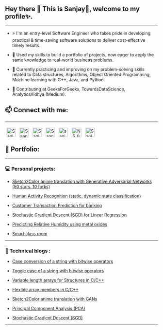 ## Hey there 👋 This is Sanjay👦, welcome to my profile✨.
---
- ⚡ I'm an entry-level Software Engineer who takes pride in developing practical & time-saving software solutions to deliver cost-effective timely results.

- 🌱 Used my skills to build a portfolio of projects, now eager to apply the same knowledge to real-world business problems.

- 🔭 Currently practicing and improving on my problem-solving skills related to Data structures, Algorithms, Object Oriented Programming, Machine learning with C++, Java, and Python.

- 💬 Contributing at GeeksForGeeks, TowardsDataScience, AnalyticsVidhya (Medium).

## 📫 Connect with me:
---
<a href="https://www.linkedin.com/in/sanjayulsha/"><img align="left" alt="SanjayUlsha - LinkedIn" width="30px" src="https://img.icons8.com/color/48/000000/linkedin-circled.png" style="padding:5px;"/></a>
<a href="https://leetcode.com/saanj235/"><img align="left" alt="Saanj235 - Leetcode" height="32px" width="30px" src="https://upload.wikimedia.org/wikipedia/commons/1/19/LeetCode_logo_black.png" style="padding:5px;"/></a>
<a href="https://stackoverflow.com/users/9079093/sanjay"><img align="left" alt="Sanjay - StackOverflow" width="30px" src="https://upload.wikimedia.org/wikipedia/commons/e/ef/Stack_Overflow_icon.svg" style="padding:5px;"/></a>
<a href="https://auth.geeksforgeeks.org/user/saanj235/profile"><img align="left" alt="Saanj235 - GFG" width="30px" src="https://media.geeksforgeeks.org/wp-content/uploads/20200326201748/download312.png" style="padding:5px;"/></a>
<a href="https://www.hackerearth.com/@sanjayulsha"><img align="left" alt="sanjayulsha - HackerEarth" width="30px" src="https://www.clipartmax.com/png/small/217-2178440_hackerearth-hackerearth-icon.png" style="padding:5px;"/></a>
<a href="https://www.hackerrank.com/NS_09"><img align="left" alt="NS_09 - Hackerrank" height="31px" width="32px" src="https://cdn4.iconfinder.com/data/icons/logos-and-brands/512/160_Hackerrank_logo_logos-512.png" style="padding:5px;"/></a>
<a href="https://medium.com/@sanjay235"><img align="left" alt="Sanjay235 - Medium" width="30px" src="https://img.icons8.com/doodle/48/000000/blogger--v1.png" style="padding:5px;"/></a>
<br/><br/>

## 🎯 Portfolio:
---
### 💻 Personal projects:
- [Sketch2Color anime translation with Generative Adversarial Networks (50 stars, 10 forks)](https://github.com/sanjay235/Sketch2Color-anime-translation)

- [Human Activity Recognition (static, dynamic state classification)](https://github.com/sanjay235/Human-Activity-Recognition)
<!-- <img src="images/dummy_thumbnail.jpg?raw=true"/> -->

- [Customer Transaction Prediction for banking](https://github.com/sanjay235/Customer-Transaction-Prediction)
<!-- <img src="images/dummy_thumbnail.jpg?raw=true"/> -->

- [Stochastic Gradient Descent (SGD) for Linear Regression](https://github.com/sanjay235/StochasticGradientDescent)
<!-- <img src="images/dummy_thumbnail.jpg?raw=true"/>-->

- [Predicting Relative Humidity using metal oxides](https://github.com/sanjay235/AirQuality-RelativeHumidity)
<!-- <img src="images/dummy_thumbnail.jpg?raw=true"/>-->

- [Smart class room](https://github.com/sanjay235)

---
### 📝 Technical blogs :
- [Case conversion of a string with bitwise operators](http://www.geeksforgeeks.org/case-conversion-lower-upper-vice-versa-string-using-bitwise-operators-cc/)

- [Toggle case of a string with bitwise operators](http://www.geeksforgeeks.org/toggle-case-string-using-bitwise-operators/)

- [Variable length arrays for Structures in C/C++](https://www.geeksforgeeks.org/variable-length-arrays-in-c-and-c/)

- [Flexible array members in C/C++](http://www.geeksforgeeks.org/flexible-array-members-structure-c/)

- [Sketch2Color anime translation with GANs](https://medium.com/p/sketch-to-color-anime-translation-using-generative-adversarial-networks-gans-8f4f69594aeb?source=email-df6131035697--writer.postDistributed&sk=15df1b03e8ffc60eaa82bb34114c242a)

- [Principal Component Analysis (PCA)](https://medium.com/analytics-vidhya/principal-component-analysis-pca-dive-deep-411db0f9ee10)

- [Stochastic Gradient Descent (SGD)](https://sanjay235.github.io/StochasticGradientDescent)

---
<!-- Remove above link if you don't want to attibute -->
<!--
<a href="https://www.instagram.com/saanj_two35/"><img align="left" alt="Saanj235 - Instagram" width="32px" src="https://img.icons8.com/color/2x/instagram-new.png" style="padding:5px;"/></a>
<b>[<img src="https://upload.wikimedia.org/wikipedia/commons/1/19/LeetCode_logo_black.png" height="30" width="30">](https://leetcode.com/saanj235/)
  [<img src="https://img.icons8.com/color/48/000000/linkedin-circled.png" height="30" width="30">](https://www.linkedin.com/in/sanjayulsha/)
  [<img src="https://img.icons8.com/doodle/48/000000/blogger--v1.png" height="30" width="30">](https://medium.com/@sanjay235)
  [<img src="https://img.icons8.com/color/2x/instagram-new.png" height="30" width="30">](https://www.instagram.com/saanj_two35/)</b>
-->

